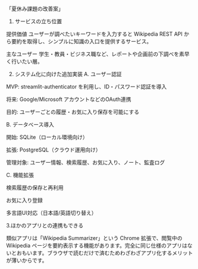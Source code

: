 「夏休み課題の改善案」
1. サービスの立ち位置

提供価値
ユーザーが調べたいキーワードを入力すると Wikipedia REST API から要約を取得し、シンプルに知識の入口を提供するサービス。

主なユーザー
学生・教員・ビジネス職など、レポートや企画前の下調べを素早く行いたい層。

2. システム化に向けた追加実装
A. ユーザー認証

MVP: streamlit-authenticator を利用し、ID・パスワード認証を導入

将来: Google/Microsoft アカウントなどのOAuth連携

目的: ユーザーごとの履歴・お気に入り保存を可能にする

B. データベース導入

開始: SQLite（ローカル環境向け）

拡張: PostgreSQL（クラウド運用向け）

管理対象: ユーザー情報、検索履歴、お気に入り、ノート、監査ログ

C. 機能拡張

検索履歴の保存と再利用

お気に入り登録

多言語UI対応（日本語/英語切り替え）

3.ほかのアプリとの連携もできる

類似アプリは「Wikipedia Summarizer」という Chrome 拡張で、閲覧中の Wikipedia ページを要約表示する機能があります。完全に同じ仕様のアプリはないとおもいます。ブラウザで読むだけで済むためわざわざアプリ化するメリットが薄いからです。

